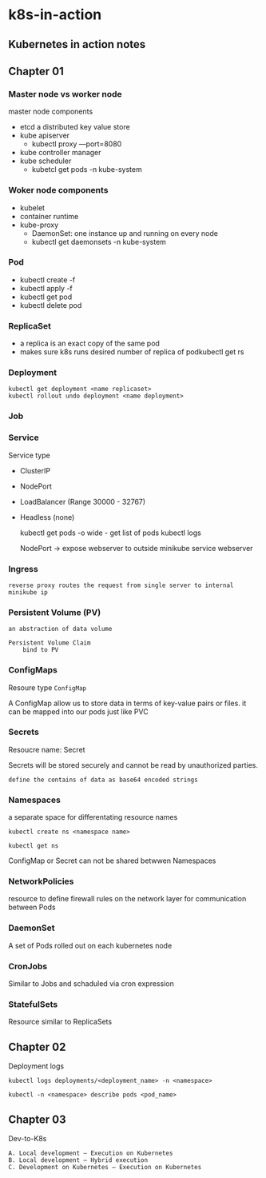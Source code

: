 # k8s-in-action
## Kubernetes in action notes

## Chapter 01

### Master node vs worker node

master node components
- etcd a distributed key value store
- kube apiserver
    - kubectl proxy —port=8080
- kube controller manager
- kube scheduler
    - kubetcl get pods -n kube-system

### Woker node components
- kubelet
- container runtime
- kube-proxy
    - DaemonSet: one instance up and running on every node
    - kubectl get daemonsets -n kube-system

### Pod
- kubectl create -f <yaml>
- kubectl apply  -f <yaml>
- kubectl get pod <name>
- kubectl delete pod <name>

### ReplicaSet
- a replica is an exact copy of the same pod
- makes sure k8s runs desired number of replica of podkubectl get rs <name replicaset> 

### Deployment
	kubectl get deployment <name replicaset>
	kubectl rollout undo deployment <name deployment> 

### Job 

### Service
Service type
- ClusterIP
- NodePort
- LoadBalancer (Range 30000 - 32767)
- Headless (none)

	kubectl get pods -o wide  - get list of pods
	kubectl logs <pod name>

    NodePort
	-> expose webserver to outside
	minikube service webserver 

	
### Ingress
	reverse proxy routes the request from single server to internal
	minikube ip 

### Persistent Volume (PV) 
	an abstraction of data volume

    Persistent Volume Claim
	    bind to PV

### ConfigMaps
Resoure type `ConfigMap`

A ConfigMap allow us to store data in terms of key-value pairs or files. it can be mapped into our pods just like PVC
### Secrets
Resoucre name: Secret

Secrets will be stored securely and cannot be read by unauthorized parties.

    define the contains of data as base64 encoded strings

### Namespaces

a separate space for differentating resource names

    kubectl create ns <namespace name>

    kubectl get ns

ConfigMap or Secret can not be shared betwwen Namespaces

### NetworkPolicies
resource to define firewall rules on the network layer for communication between Pods
### DaemonSet
A set of Pods rolled out on each kubernetes node
### CronJobs
Similar to Jobs and schaduled via cron expression
### StatefulSets
Resource similar to ReplicaSets

## Chapter 02

Deployment logs

	kubectl logs deployments/<deployment_name> -n <namespace>

	kubectl -n <namespace> describe pods <pod_name>

## Chapter 03

Dev-to-K8s

	A. Local development – Execution on Kubernetes
	B. Local development – Hybrid execution
	C. Development on Kubernetes – Execution on Kubernetes